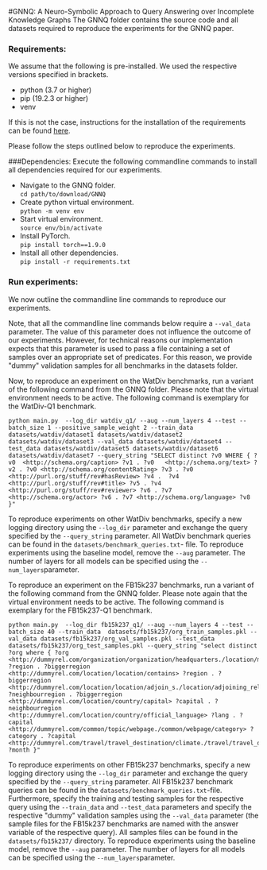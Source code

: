#GNNQ: A Neuro-Symbolic Approach to Query Answering over Incomplete Knowledge Graphs
The GNNQ folder contains the source code and all datasets required to reproduce the experiments for the GNNQ paper.

### Requirements:
We assume that the following is pre-installed. We used the respective versions specified in brackets.
- python (3.7 or higher)
- pip (19.2.3 or higher)
- venv

If this is not the case, instructions for the installation of the requirements can be found [here](https://packaging.python.org/en/latest/guides/installing-using-pip-and-virtual-environments/).

Please follow the steps outlined below to reproduce the experiments.

###Dependencies:
Execute the following commandline commands to install all dependencies required for our experiments.
- Navigate to the GNNQ folder. \
```cd path/to/download/GNNQ```
- Create python virtual environment. \
```python -m venv env```
- Start virtual environment. \
```source env/bin/activate```
- Install PyTorch. \
```pip install torch==1.9.0```
- Install all other dependencies. \
```pip install -r requirements.txt```

### Run experiments:
We now outline the commandline line commands to reproduce our experiments.

Note, that all the commandline line commands below require a `--val_data` parameter. The value of this parameter does not influence the outcome of our experiments. However, for technical reasons our implementation expects that this parameter is used to pass a file containing a set of samples over an appropriate set of predicates. For this reason, we provide "dummy" validation samples for all benchmarks in the datasets folder. 

Now, to reproduce an experiment on the WatDiv benchmarks, run a variant of the following command from the GNNQ folder. Please note that the virtual environment needs to be active. The following command is exemplary for the  WatDiv-Q1 benchmark. 
```
python main.py  --log_dir watdiv_q1/ --aug --num_layers 4 --test --batch_size 1 --positive_sample_weight 2 --train_data datasets/watdiv/dataset1 datasets/watdiv/dataset2 datasets/watdiv/dataset3 --val_data datasets/watdiv/dataset4 --test_data datasets/watdiv/dataset5 datasets/watdiv/dataset6 datasets/watdiv/dataset7 --query_string "SELECT distinct ?v0 WHERE { ?v0  <http://schema.org/caption> ?v1 . ?v0   <http://schema.org/text> ?v2 . ?v0 <http://schema.org/contentRating> ?v3 . ?v0   <http://purl.org/stuff/rev#hasReview> ?v4 .  ?v4 <http://purl.org/stuff/rev#title> ?v5 . ?v4  <http://purl.org/stuff/rev#reviewer> ?v6 . ?v7 <http://schema.org/actor> ?v6 . ?v7 <http://schema.org/language> ?v8  }" 
```

To reproduce experiments on other WatDiv benchmarks, specify a new logging directory using the `--log_dir` parameter and exchange the query specified by the `--query_string` parameter. All WatDiv benchmark queries can be found in the `datasets/benchmark_queries.txt`- file. To reproduce experiments using the baseline model, remove the `--aug` parameter. The number of layers for all models can be specified using the `--num_layers`parameter.

To reproduce an experiment on the FB15k237 benchmarks, run a variant of the following command from the GNNQ folder. Please note again that the virtual environment needs to be active. The following command is exemplary for the FB15k237-Q1 benchmark.

```
python main.py  --log_dir fb15k237_q1/ --aug --num_layers 4 --test --batch_size 40 --train_data  datasets/fb15k237/org_train_samples.pkl --val_data datasets/fb15k237/org_val_samples.pkl --test_data datasets/fb15k237/org_test_samples.pkl --query_string "select distinct ?org where { ?org <http://dummyrel.com/organization/organization/headquarters./location/mailing_address/state_province_region> ?region . ?biggerregion <http://dummyrel.com/location/location/contains> ?region . ?biggerregion <http://dummyrel.com/location/location/adjoin_s./location/adjoining_relationship/adjoins> ?neighbourregion . ?biggerregion <http://dummyrel.com/location/country/capital> ?capital . ?neighbourregion <http://dummyrel.com/location/country/official_language> ?lang . ?capital <http://dummyrel.com/common/topic/webpage./common/webpage/category> ?category . ?capital <http://dummyrel.com/travel/travel_destination/climate./travel/travel_destination_monthly_climate/month> ?month }"  
```
To reproduce experiments on other FB15k237 benchmarks, specify a new logging directory using the `--log_dir` parameter and exchange the query specified by the `--query_string` parameter. All FB15k237 benchmark queries can be found in the `datasets/benchmark_queries.txt`-file. Furthermore, specify the training and testing samples for the respective query using the `--train_data` and `--test_data` parameters and specify the respective "dummy" validation samples using the `--val_data` parameter (the sample files for the FB15k237 benchmarks are named with the answer variable of the respective query). All samples files can be found in the `datasets/fb15k237/` directory. To reproduce experiments using the baseline model, remove the `--aug` parameter. The number of layers for all models can be specified using the `--num_layers`parameter.

